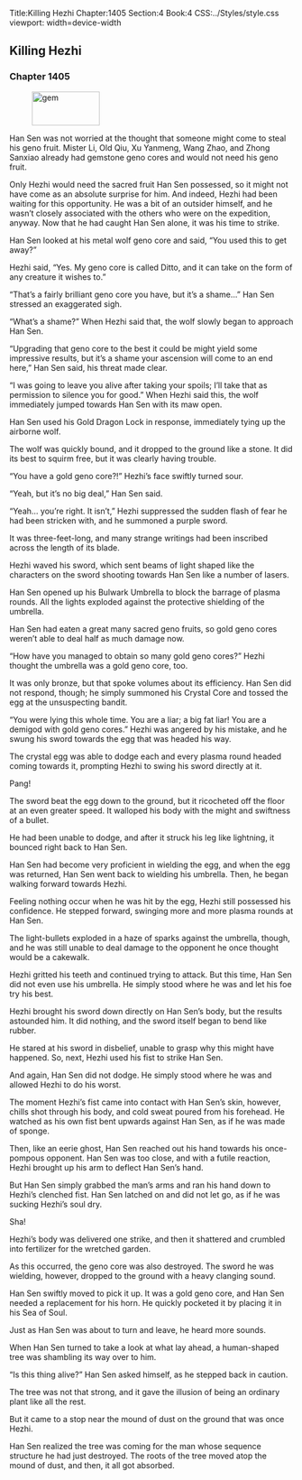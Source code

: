 Title:Killing Hezhi 
Chapter:1405 
Section:4 
Book:4 
CSS:../Styles/style.css 
viewport: width=device-width
  
## Killing Hezhi
### Chapter 1405 
<figure>
	<img src="../Images/gem.gif" alt="gem" id="gem" width="120" height="60" />
</figure>
  

  
  Han Sen was not worried at the thought that someone might come to steal his geno fruit. Mister Li, Old Qiu, Xu Yanmeng, Wang Zhao, and Zhong Sanxiao already had gemstone geno cores and would not need his geno fruit.

Only Hezhi would need the sacred fruit Han Sen possessed, so it might not have come as an absolute surprise for him. And indeed, Hezhi had been waiting for this opportunity. He was a bit of an outsider himself, and he wasn’t closely associated with the others who were on the expedition, anyway. Now that he had caught Han Sen alone, it was his time to strike.

Han Sen looked at his metal wolf geno core and said, “You used this to get away?”

Hezhi said, “Yes. My geno core is called Ditto, and it can take on the form of any creature it wishes to.”

“That’s a fairly brilliant geno core you have, but it’s a shame…” Han Sen stressed an exaggerated sigh.

“What’s a shame?” When Hezhi said that, the wolf slowly began to approach Han Sen.

“Upgrading that geno core to the best it could be might yield some impressive results, but it’s a shame your ascension will come to an end here,” Han Sen said, his threat made clear.

“I was going to leave you alive after taking your spoils; I’ll take that as permission to silence you for good.” When Hezhi said this, the wolf immediately jumped towards Han Sen with its maw open.

Han Sen used his Gold Dragon Lock in response, immediately tying up the airborne wolf.

The wolf was quickly bound, and it dropped to the ground like a stone. It did its best to squirm free, but it was clearly having trouble.

“You have a gold geno core?!” Hezhi’s face swiftly turned sour.

“Yeah, but it’s no big deal,” Han Sen said.

“Yeah… you’re right. It isn’t,” Hezhi suppressed the sudden flash of fear he had been stricken with, and he summoned a purple sword.

It was three-feet-long, and many strange writings had been inscribed across the length of its blade.

Hezhi waved his sword, which sent beams of light shaped like the characters on the sword shooting towards Han Sen like a number of lasers.

Han Sen opened up his Bulwark Umbrella to block the barrage of plasma rounds. All the lights exploded against the protective shielding of the umbrella.

Han Sen had eaten a great many sacred geno fruits, so gold geno cores weren’t able to deal half as much damage now.

“How have you managed to obtain so many gold geno cores?” Hezhi thought the umbrella was a gold geno core, too.

It was only bronze, but that spoke volumes about its efficiency. Han Sen did not respond, though; he simply summoned his Crystal Core and tossed the egg at the unsuspecting bandit.

“You were lying this whole time. You are a liar; a big fat liar! You are a demigod with gold geno cores.” Hezhi was angered by his mistake, and he swung his sword towards the egg that was headed his way.

The crystal egg was able to dodge each and every plasma round headed coming towards it, prompting Hezhi to swing his sword directly at it.

Pang!

The sword beat the egg down to the ground, but it ricocheted off the floor at an even greater speed. It walloped his body with the might and swiftness of a bullet.

He had been unable to dodge, and after it struck his leg like lightning, it bounced right back to Han Sen.

Han Sen had become very proficient in wielding the egg, and when the egg was returned, Han Sen went back to wielding his umbrella. Then, he began walking forward towards Hezhi.

Feeling nothing occur when he was hit by the egg, Hezhi still possessed his confidence. He stepped forward, swinging more and more plasma rounds at Han Sen.

The light-bullets exploded in a haze of sparks against the umbrella, though, and he was still unable to deal damage to the opponent he once thought would be a cakewalk.

Hezhi gritted his teeth and continued trying to attack. But this time, Han Sen did not even use his umbrella. He simply stood where he was and let his foe try his best.

Hezhi brought his sword down directly on Han Sen’s body, but the results astounded him. It did nothing, and the sword itself began to bend like rubber.

He stared at his sword in disbelief, unable to grasp why this might have happened. So, next, Hezhi used his fist to strike Han Sen.

And again, Han Sen did not dodge. He simply stood where he was and allowed Hezhi to do his worst.

The moment Hezhi’s fist came into contact with Han Sen’s skin, however, chills shot through his body, and cold sweat poured from his forehead. He watched as his own fist bent upwards against Han Sen, as if he was made of sponge.

Then, like an eerie ghost, Han Sen reached out his hand towards his once-pompous opponent. Han Sen was too close, and with a futile reaction, Hezhi brought up his arm to deflect Han Sen’s hand.

But Han Sen simply grabbed the man’s arms and ran his hand down to Hezhi’s clenched fist. Han Sen latched on and did not let go, as if he was sucking Hezhi’s soul dry.

Sha!

Hezhi’s body was delivered one strike, and then it shattered and crumbled into fertilizer for the wretched garden.

As this occurred, the geno core was also destroyed. The sword he was wielding, however, dropped to the ground with a heavy clanging sound.

Han Sen swiftly moved to pick it up. It was a gold geno core, and Han Sen needed a replacement for his horn. He quickly pocketed it by placing it in his Sea of Soul.

Just as Han Sen was about to turn and leave, he heard more sounds.

When Han Sen turned to take a look at what lay ahead, a human-shaped tree was shambling its way over to him.

“Is this thing alive?” Han Sen asked himself, as he stepped back in caution.

The tree was not that strong, and it gave the illusion of being an ordinary plant like all the rest.

But it came to a stop near the mound of dust on the ground that was once Hezhi.

Han Sen realized the tree was coming for the man whose sequence structure he had just destroyed. The roots of the tree moved atop the mound of dust, and then, it all got absorbed.

